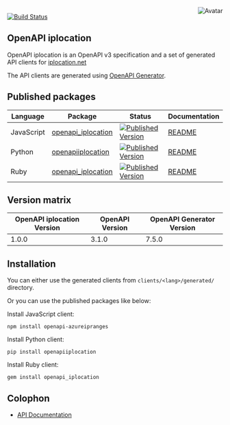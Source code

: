 <img align="right" src="https://raw.github.com/oapicf/openapi-azureipranges/master/avatar.jpg" alt="Avatar"/>

[![Build Status](https://github.com/oapicf/openapi-azureipranges/actions/workflows/ci-workflow.yaml/badge.svg)](https://github.com/oapicf/openapi-azureipranges/actions/workflows/ci-workflow.yaml)
<br/>

OpenAPI iplocation
------------------

OpenAPI iplocation is an OpenAPI v3 specification and a set of generated API clients for [iplocation.net](https://iplocation.net/)

The API clients are generated using [OpenAPI Generator](https://openapi-generator.tech/).

Published packages
------------------

| Language | Package | Status | Documentation |
|----------|---------|--------|---------------|
| JavaScript | [openapi_iplocation]((http://www.npmjs.com/package/openapi_iplocation)) | [![Published Version](https://img.shields.io/npm/v/openapi_iplocation.svg)](http://www.npmjs.com/package/openapi_iplocation) | [README](https://github.com/oapicf/openapi-azureipranges/blob/main/clients/javascript/generated/README.md) |
| Python | [openapiiplocation]((https://pypi.python.org/pypi/openapiiplocation)) | [![Published Version](https://img.shields.io/pypi/v/openapiiplocation.svg)](https://pypi.python.org/pypi/openapiiplocation) | [README](https://github.com/oapicf/openapi-azureipranges/blob/main/clients/python/generated/README.md) |
| Ruby | [openapi_iplocation]((https://rubygems.org/gems/openapi_iplocation)) | [![Published Version](https://img.shields.io/gem/v/openapi_iplocation.svg)](https://rubygems.org/gems/openapi_iplocation) | [README](https://github.com/oapicf/openapi-azureipranges/blob/main/clients/ruby/generated/README.md) |

Version matrix
--------------

| OpenAPI iplocation Version | OpenAPI Version | OpenAPI Generator Version |
|----------------------------|-----------------|---------------------------|
| 1.0.0 | 3.1.0 | 7.5.0 |

Installation
------------

You can either use the generated clients from `clients/<lang>/generated/` directory.

Or you can use the published packages like below:

Install JavaScript client:

    npm install openapi-azureipranges

Install Python client:

    pip install openapiiplocation

Install Ruby client:

    gem install openapi_iplocation

Colophon
--------

* [API Documentation](https://oapicf.github.io/openapi-azureipranges/api/latest/)
